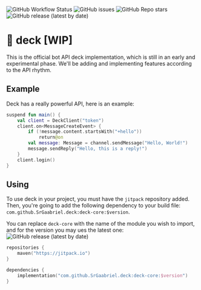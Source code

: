 ![GitHub Workflow Status](https://img.shields.io/github/workflow/status/SrGaabriel/deck/Build?style=for-the-badge)
![GitHub issues](https://img.shields.io/github/issues/SrGaabriel/deck?color=purple&style=for-the-badge)
![GitHub Repo stars](https://img.shields.io/github/stars/SrGaabriel/deck?color=orange&style=for-the-badge)
![GitHub release (latest by date)](https://img.shields.io/github/v/release/SrGaabriel/deck?label=latest%20version&style=for-the-badge)

# 🎲 deck [WIP]

This is the official bot API deck implementation, which is still in an early and experimental phase. We'll be adding and implementing features according to the API rhythm.

## Example

Deck has a really powerful API, here is an example:

```kotlin
suspend fun main() {
    val client = DeckClient("token")
    client.on<MessageCreateEvent> {
        if (!message.content.startsWith("+hello"))
            return@on
        val message: Message = channel.sendMessage("Hello, World!")
        message.sendReply("Hello, this is a reply!")
    }
    client.login()
}
```

## Using

To use deck in your project, you must have the `jitpack` repository added. Then, you're going to add the following dependency to your build file: `com.github.SrGaabriel.deck:deck-core:$version`.

You can replace `deck-core` with the name of the module you wish to import, and for the version you may ues the latest one:
![GitHub release (latest by date)](https://img.shields.io/github/v/release/SrGaabriel/deck?style=social)

```kotlin
repositories {
    maven("https://jitpack.io")
}

dependencies {
    implementation("com.github.SrGaabriel.deck:deck-core:$version")
}
```
